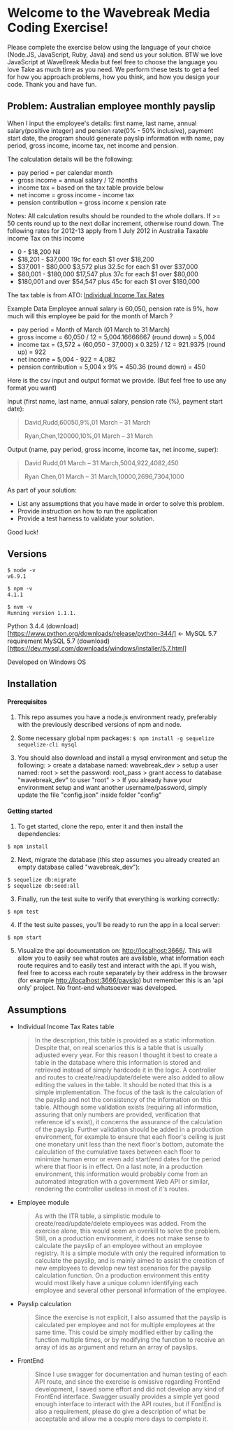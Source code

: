 # Welcome to the Wavebreak Media Coding Exercise!

Please complete the exercise below using the language of your choice (Node.JS, JavaScript, Ruby, Java) and send us your solution. BTW we love JavaScript at WaveBreak Media but feel free to choose the language  you love Take as much time as you need. We perform these tests to get a feel for how you approach problems, how you think, and how you design your code. Thank you and have fun.



## Problem: Australian employee monthly payslip

When I input the employee's details: first name, last name, annual salary(positive integer) and pension rate(0% - 50% inclusive), payment start date, the program should generate payslip information with name, pay period, gross income, income tax, net income and pension.

The calculation details will be the following:
* pay period = per calendar month
* gross income = annual salary / 12 months
* income tax = based on the tax table provide below
* net income = gross income - income tax
* pension contribution = gross income x pension rate

Notes: All calculation results should be rounded to the whole dollars. If >= 50 cents round up to the next dollar increment, otherwise round down. The following rates for 2012-13 apply from 1 July 2012 in Australia Taxable income Tax on this income
* 0 - $18,200 Nil
* $18,201 - $37,000 19c for each $1 over $18,200
* $37,001 - $80,000 $3,572 plus 32.5c for each $1 over $37,000
* $80,001 - $180,000 $17,547 plus 37c for each $1 over $80,000
* $180,001 and over $54,547 plus 45c for each $1 over $180,000

The tax table is from ATO: [Individual Income Tax Rates](https://www.ato.gov.au/Rates/Individual-income-tax-rates/)

Example Data
Employee annual salary is 60,050, pension rate is 9%, how much will this employee be paid for the month of March ?
* pay period = Month of March (01 March to 31 March)
* gross income = 60,050 / 12 = 5,004.16666667 (round down) = 5,004
* income tax = (3,572 + (60,050 - 37,000) x 0.325) / 12 = 921.9375 (round up) = 922
* net income = 5,004 - 922 = 4,082
* pension contribution = 5,004 x 9% = 450.36 (round down) = 450

Here is the csv input and output format we provide. (But feel free to use any format you want)

  Input (first name, last name, annual salary, pension rate (%), payment start date):
  > David,Rudd,60050,9%,01 March – 31 March
  >
  > Ryan,Chen,120000,10%,01 March – 31 March

  Output (name, pay period, gross income, income tax, net income, super):
  > David Rudd,01 March – 31 March,5004,922,4082,450
  >
  > Ryan Chen,01 March – 31 March,10000,2696,7304,1000

As part of your solution:
* List any assumptions that you have made in order to solve this problem.
* Provide instruction on how to run the application
* Provide a test harness to validate your solution.

Good luck!



## Versions

```
$ node -v
v6.9.1

$ npm -v
4.1.1

$ nvm -v
Running version 1.1.1.
```
Python 3.4.4 (download)[https://www.python.org/downloads/release/python-344/] <- MySQL 5.7 requirement
MySQL 5.7 (download)[https://dev.mysql.com/downloads/windows/installer/5.7.html]

Developed on Windows OS



## Installation

#### Prerequisites

  1. This repo assumes you have a node.js environment ready, preferably with the previously described versions of npm and node.

  2. Some necessary global npm packages:
    ```
    $ npm install -g sequelize sequelize-cli mysql
    ```

  3. You should also download and install a mysql environment and setup the following:
    > create a database named: wavebreak_dev
    > setup a user named: root
    > set the password: root_pass
    > grant access to database "wavebreak_dev" to user "root"
    >
    > If you already have your environment setup and want another username/password, simply update the file "config.json" inside folder "config"

#### Getting started

1. To get started, clone the repo, enter it and then install the dependencies:
  ```
  $ npm install
  ```

2. Next, migrate the database (this step assumes you already created an empty database called "wavebreak_dev"):
  ```
  $ sequelize db:migrate
  $ sequelize db:seed:all
  ```

3. Finally, run the test suite to verify that everything is working correctly:
  ```
  $ npm test
  ```

4. If the test suite passes, you'll be ready to run the app in a local server:
  ```
  $ npm start
  ```

5. Visualize the api documentation on: [http://localhost:3666/](http://localhost:3666/docs). This will allow you to easily see what routes are available, what information each route requires and to easily test and interact with the api. If you wish, feel free to access each route separately by their address in the browser (for example [http://localhost:3666/payslip](http://localhost:3666/payslip)) but remember this is an 'api only' project. No front-end whatsoever was developed.




## Assumptions

* Individual Income Tax Rates table
  > In the description, this table is provided as a static information. Despite that, on real scenarios this is a table that is usually adjusted every year. For this reason I thought it best to create a table in the database where this information is stored and retrieved instead of simply hardcode it in the logic. A controller and routes to create/read/update/delete were also added to allow editing the values in the table. It should be noted that this is a simple implementation. The focus of the task is the calculation of the payslip and not the consistency of the information on this table. Although some validation exists (requiring all information, assuring that only numbers are provided, verification that reference id's exist), it concerns the assurance of the calculation of the payslip. Further validation should be added in a production environment, for example to ensure that each floor's ceiling is just one monetary unit less than the next floor's bottom, automate the calculation of the cumulative taxes between each floor to minimize human error or even add start/end dates for the period where that floor is in effect. On a last note, in a production environment, this information would probably come from an automated integration with a government Web API or similar, rendering the controller useless in most of it's routes.

* Employee module
  > As with the ITR table, a simplistic module to create/read/update/delete employees was added. From the exercise alone, this would seem an overkill to solve the problem. Still, on a production environment, it does not make sense to calculate the payslip of an employee without an employee registry. It is a simple module with only the required information to calculate the payslip, and is mainly aimed to assist the creation of new employees to develop new test scenarios for the payslip calculation function. On a production environment this entity would most likely have a unique column identifying each employee and several other personal information of the employee.

* Payslip calculation
  > Since the exercise is not explicit, I also assumed that the payslip is calculated per employee and not for multiple employees at the same time. This could be simply modified either by calling the function multiple times, or by modifying the function to receive an array of ids as argument and return an array of payslips.

* FrontEnd
  > Since I use swagger for documentation and human testing of each API route, and since the exercise is omissive regarding FrontEnd development, I saved some effort and did not develop any kind of FrontEnd interface. Swagger usually provides a simple yet good enough interface to interact with the API routes, but if FontEnd is also a requirement, please do give a description of what be acceptable and allow me a couple more days to complete it.
